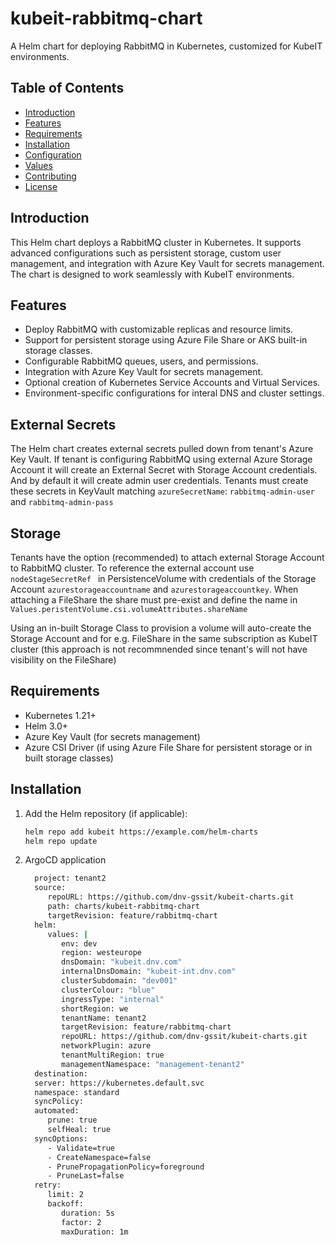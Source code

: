 # kubeit-rabbitmq-chart

A Helm chart for deploying RabbitMQ in Kubernetes, customized for KubeIT environments.

## Table of Contents
- [Introduction](#introduction)
- [Features](#features)
- [Requirements](#requirements)
- [Installation](#installation)
- [Configuration](#configuration)
- [Values](#values)
- [Contributing](#contributing)
- [License](#license)

## Introduction

This Helm chart deploys a RabbitMQ cluster in Kubernetes. It supports advanced configurations such as persistent storage, custom user management, and integration with Azure Key Vault for secrets management. The chart is designed to work seamlessly with KubeIT environments.

## Features

- Deploy RabbitMQ with customizable replicas and resource limits.
- Support for persistent storage using Azure File Share or AKS built-in storage classes.
- Configurable RabbitMQ queues, users, and permissions.
- Integration with Azure Key Vault for secrets management.
- Optional creation of Kubernetes Service Accounts and Virtual Services.
- Environment-specific configurations for interal DNS and cluster settings.

## External Secrets

The Helm chart creates external secrets pulled down from tenant's Azure Key Vault. If tenant is configuring RabbitMQ using external Azure Storage Account it will create an External Secret with Storage Account credentials. And by default it will create admin user credentials. Tenants must create these secrets in KeyVault matching `azureSecretName`: `rabbitmq-admin-user` and `rabbitmq-admin-pass`

## Storage

Tenants have the option (recommended) to attach external Storage Account to RabbitMQ cluster. To reference the external account use `nodeStageSecretRef ` in PersistenceVolume with credentials of the Storage Account `azurestorageaccountname` and `azurestorageaccountkey`. When attaching a FileShare the share must pre-exist and define the name in `Values.peristentVolume.csi.volumeAttributes.shareName`

Using an in-built Storage Class to provision a volume will auto-create the Storage Account and for e.g. FileShare in the same subscription as KubeIT cluster (this approach is not recommnended since tenant's will not have visibility on the FileShare)

## Requirements

- Kubernetes 1.21+
- Helm 3.0+
- Azure Key Vault (for secrets management)
- Azure CSI Driver (if using Azure File Share for persistent storage or in built storage classes)

## Installation

1. Add the Helm repository (if applicable):
   ```bash
   helm repo add kubeit https://example.com/helm-charts
   helm repo update

2. ArgoCD application
    ```bash
      project: tenant2
      source:
         repoURL: https://github.com/dnv-gssit/kubeit-charts.git
         path: charts/kubeit-rabbitmq-chart
         targetRevision: feature/rabbitmq-chart
      helm:
         values: |
            env: dev
            region: westeurope
            dnsDomain: "kubeit.dnv.com"
            internalDnsDomain: "kubeit-int.dnv.com"
            clusterSubdomain: "dev001"
            clusterColour: "blue"
            ingressType: "internal"
            shortRegion: we
            tenantName: tenant2
            targetRevision: feature/rabbitmq-chart
            repoURL: https://github.com/dnv-gssit/kubeit-charts.git
            networkPlugin: azure
            tenantMultiRegion: true
            managementNamespace: "management-tenant2"
      destination:
      server: https://kubernetes.default.svc
      namespace: standard
      syncPolicy:
      automated:
         prune: true
         selfHeal: true
      syncOptions:
         - Validate=true
         - CreateNamespace=false
         - PrunePropagationPolicy=foreground
         - PruneLast=false
      retry:
         limit: 2
         backoff:
            duration: 5s
            factor: 2
            maxDuration: 1m
